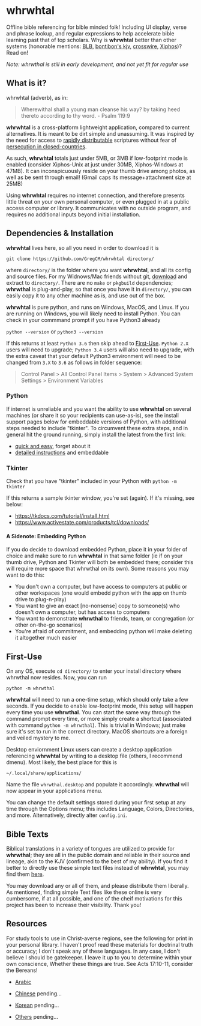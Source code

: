 # whrwhtal #
Offline bible referencing for bible minded folk! Including UI display, verse and phrase lookup, and regular expressions to help accelerate bible learning past that of top scholars. Why is **whrwhtal** better than other systems (honorable mentions: [BLB](https://www.BlueLetterBible.org/), [bontibon's kjv](https://github.com/bontibon/kjv), [crosswire](https://crosswire.org/), [Xiphos](https://Xiphos.org/))? Read on!

*Note: whrwthal is still in early development, and not yet fit for regular use*

## What is it? ##
whrwhtal (adverb), as in:

> Wherewithal shall a young man cleanse his way? by taking heed thereto according to thy word. - Psalm 119:9

**whrwhtal** is a cross-platform lightweight application, compared to current alternatives. It is meant to be dirt simple and unassuming. It was inspired by the need for access to [rapidly distributable](https://flashdrivesforfreedom.org/) scriptures without fear of [persecution in closed-countries](https://www.opendoorsusa.org/christian-persecution/world-watch-list/).

As such, **whrwhtal** totals just under 5MB, or 3MB if low-footprint mode is enabled (consider Xiphos-Unix at just under 30MB, Xiphos-Windows at 47MB). It can inconspicuously reside on your thumb drive among photos, as well as be sent through email! (Gmail caps its message+attachment size at 25MB)

Using **whrwhtal** requires no internet connection, and therefore presents little threat on your own personal computer, or even plugged in at a public access computer or library. It communicates with no outside program, and requires no additional inputs beyond initial installation.

## Dependencies & Installation ##
**whrwhtal** lives here, so all you need in order to download it is

    git clone https://github.com/GregCM/whrwhtal directory/

where ``directory/`` is the folder where you want **whrwhtal**, and all its config and source files. For my Widnows/Mac friends without git, [download](https://github.com/gregcm/whrwthal/archive/master.zip) and extract to ``directory/``. There are no ``make`` or ``pkgbuild`` dependencies; **whrwthal** is plug-and-play, so that once you have it in ``directory/``, you can easily copy it to any other machine as is, and use out of the box.

**whrwhtal** is pure python, and runs on Windows, MacOS, and Linux. If you are running on Windows, you will likely need to install Python. You can check in your commmand prompt if you have Python3 already

``python --version`` or ``python3 --version``

If this returns at least ``Python 3.6`` then skip ahead to [First-Use](README.md#First-Use).
``Python 2.X`` users will need to upgrade; ``Python 3.4`` users will also need to upgrade, with the extra caveat that your default Python3 environment will need to be changed from ``3.X`` to ``3.6`` as follows in folder sequence:

> Control Panel > All Control Panel Items > System > Advanced System Settings > Environment Variables

### Python ###
If internet is unreliable and you want the ability to use **whrwhtal** on several machines (or share it so your recipients can use-as-is), see the install support pages below for embeddable versions of Python, with additional steps needed to include "tkinter". To circumvent these extra steps, and in general hit the ground running, simply install the latest from the first link:
- [quick and easy](https://www.python.org/downloads/latest), forget about it
- [detailed instructions](https://docs.python.org/3/using/windows.html) and embeddable

### Tkinter ###
Check that you have "tkinter" included in your Python with ``python -m tkinter``

If this returns a sample tkinter window, you're set (again). If it's missing, see below:
- https://tkdocs.com/tutorial/install.html
- https://www.activestate.com/products/tcl/downloads/

#### A Sidenote: Embedding Python ####
If you do decide to download embedded Python, place it in your folder of choice and make sure to run **whrwhtal** in that same folder (ie if on your thumb drive, Python and Tkinter will both be embedded there; consider this will require more space that whrwthal on its own). Some reasons you may want to do this:
- You don't own a computer, but have access to computers at public or other workspaces (one would embedd python with the app on thumb drive to plug-n-play)
- You want to give an exact [no-nonsense] copy to someone(s) who doesn't own a computer, but has access to computers
- You want to demonstrate **whrwthal** to friends, team, or congregation (or other on-the-go scenarios)
- You're afraid of commitment, and embedding python will make deleting it altogether much easier

## First-Use ##
On any OS, execute ``cd directory/`` to enter your install directory where whrwthal now resides. Now, you can run

    python -m whrwthal

**whrwhtal** will need to run a one-time setup, which should only take a few seconds. If you decide to enable low-footprint mode, this setup will happen every time you use **whrwthal**. You can start the same way through the command prompt every time, or more simply create a shortcut (associated with command ``python -m whrwthal``). This is trivial in Windows; just make sure it's set to run in the correct directory. MacOS shortcuts are a foreign and veiled mystery to me.

Desktop enviornment Linux users can create a desktop application referencing **whrwhtal** by writing to a desktop file (others, I recommend dmenu). Most likely, the best place for this is

``~/.local/share/applications/``

Name the file ``whrwthal.desktop`` and populate it accordingly. **whrwthal** will now appear in your applications menu.

You can change the default settings stored during your first setup at any time through the Options menu; this includes Language, Colors, Directories, and more. Alternatively, directly alter ``config.ini``.

## Bible Texts ##

Biblical translations in a variety of tongues are utilized to provide for **whrwthal**; they are all in the public domain and reliable in their source and lineage, akin to the KJV (confirmed to the best of my ability). If you find it better to directly use these simple text files instead of **whrwhtal**, you may find them [here](https://github.com/GregCM/whrwhtal/tree/texts).

You may download any or all of them, and please distribute them liberally. As mentioned, finding simple Text files like these online is very cumbersome, if at all possible, and one of the cheif motivations for this project has been to increase their visibility. Thank you!

## Resources ##

For study tools to use in Christ-averse regions, see the following for print in your personal library. I haven't proof read these materials for doctrinal truth or accuracy; I don't speak any of these languages. In any case, I don't believe I should be gatekeeper. I leave it up to you to determine within your own conscience, Whether these things are true. See Acts 17:10-11, consider the Bereans!

- [Arabic](https://www.thegrace.com/)

- [Chinese](https://example.com) pending...

- [Korean](https://example.com) pending...

- [Others](https://example.com) pending...

